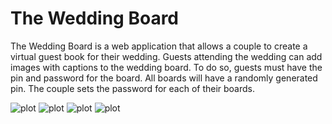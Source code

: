 # The Wedding Board

The Wedding Board is a web application that allows a couple to create a virtual guest book for their wedding. Guests attending the wedding can add images with captions to the wedding board. To do so, guests must have the pin and password for the board. All boards will have a randomly generated pin. The couple sets the password for each of their boards.

![plot](./Docs/WeddingBoard_CoupleView-01.png)
![plot](./Docs/WeddingBoard_CoupleView-02.png)
![plot](./Docs/WeddingBoard_CoupleView-03.png)
![plot](./Docs/WeddingBoard_CoupleView-04.png)
